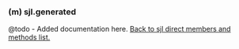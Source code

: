 ### (m) sjl.generated
@todo - Added documentation here.
[Back to sjl direct members and methods list.](#sjl-direct-members-and-methods)
